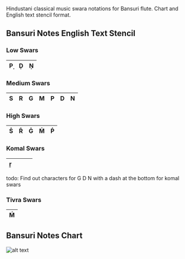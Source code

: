 Hindustani classical music swara notations for Bansuri flute. Chart and English text stencil format.

## Bansuri Notes English Text Stencil

### Low Swars  

| P̣ | Ḍ | Ṇ |
|---|---|---|

### Medium Swars  

| S | R | G | M | P | D | N |
|---|---|---|---|---|---|---|

### High Swars  

| Ṡ | Ṙ | Ġ | Ṁ | Ṗ |
|---|---|---|---|---|

### Komal Swars  

| ṟ |  |  |  |
|---|---|---|---|

todo: Find out characters for G D N with a dash at the bottom for komal swars  

### Tivra Swars  

| Ḿ |
|---|

## Bansuri Notes Chart

![alt text](https://raw.githubusercontent.com/alokflute/alokflute.github.io/master/images/Bansuri%20Notes%20Chart%20-%20Hindustani%20Classical.png "Bansuri Notes Chart")

